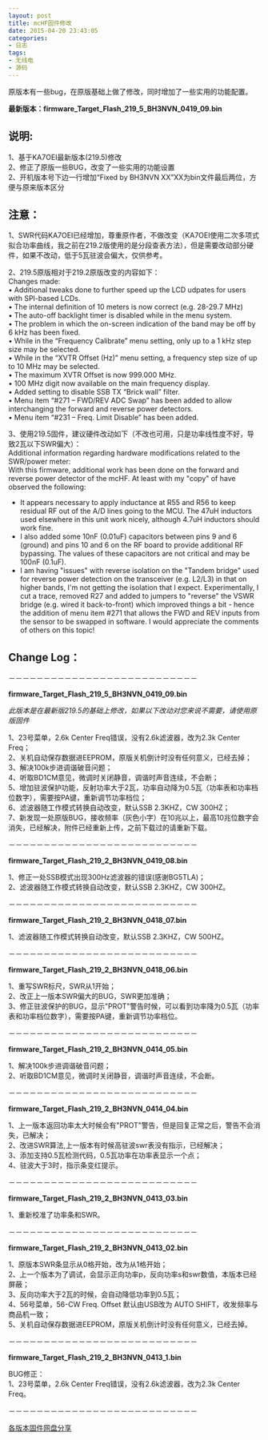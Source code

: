 ```yaml
---
layout: post
title: mcHF固件修改
date: 2015-04-20 23:43:05
categories:
- 日志
tags:
- 无线电
- 源码
---
```

 
原版本有一些bug，在原版基础上做了修改，同时增加了一些实用的功能配置。

**最新版本：firmware_Target_Flash_219_5_BH3NVN_0419_09.bin**


说明:
---
1、基于KA7OEI最新版本(219.5)修改    
2、修正了原版一些BUG，改变了一些实用的功能设置    
2、开机版本号下边一行增加“Fixed by BH3NVN XX”XX为bin文件最后两位，方便与原来版本区分    

注意：
---
1、SWR代码KA7OEI已经增加，尊重原作者，不做改变（KA7OEI使用二次多项式拟合功率曲线，我之前在219.2版使用的是分段查表方法），但是需要改动部分硬件，如果不改动，低于5瓦驻波会偏大，仅供参考。  

2、219.5原版相对于219.2原版改变的内容如下：    
Changes made:    
• Additional tweaks done to further speed up the LCD udpates for users with SPI-based LCDs.    
• The internal definition of 10 meters is now correct (e.g. 28-29.7 MHz)    
• The auto-off backlight timer is disabled while in the menu system.    
• The problem in which the on-screen indication of the band may be off by 6 kHz has been fixed.    
• While in the “Frequency Calibrate” menu setting, only up to a 1 kHz step size may be selected.    
• While in the “XVTR Offset (Hz)” menu setting, a frequency step size of up to 10 MHz may be selected.    
• The maximum XVTR Offset is now 999.000 MHz.    
• 100 MHz digit now available on the main frequency display.    
• Added setting to disable SSB TX “Brick wall” filter.    
• Menu item “#271 – FWD/REV ADC Swap” has been added to allow interchanging the forward and
reverse power detectors.    
• Menu item “#231 – Freq. Limit Disable” has been added.  

3、使用219.5固件，建议硬件改动如下（不改也可用，只是功率线性度不好，导致2瓦以下SWR偏大）：    
Additional information regarding hardware modifications related to the SWR/power meter:    
With this firmware, additional work has been done on the forward and reverse power detector of the mcHF.  At least with my "copy" of have observed the following:    
- It appears necessary to apply inductance at R55 and R56 to keep residual RF out of the A/D lines going to the MCU.  The 47uH inductors used elsewhere in this unit work nicely, although 4.7uH inductors should work fine.    
- I also added some 10nF (0.01uF) capacitors between pins 9 and 6 (ground) and pins 10 and 6 on the RF board to provide additional RF bypassing.  The values of these capacitors are not critical and may be 100nF (0.1uF).    
- I am having "issues" with reverse isolation on the "Tandem bridge" used for reverse power detection on the transceiver (e.g. L2/L3) in that on higher bands, I'm not getting the isolation that I expect.  Experimentally, I cut a trace, removed R27 and added to jumpers to "reverse" the VSWR bridge (e.g. wired it back-to-front) which improved things a bit - hence the addition of menu item #271 that allows the FWD and REV inputs from the sensor to be swapped in software.  I would appreciate the comments of others on this topic!    

**Change Log：**
---------------
－－－－－－－－－－－－－－－－－－－－－－－－－－－

**firmware_Target_Flash_219_5_BH3NVN_0419_09.bin**    

*此版本是在最新版219.5的基础上修改，如果以下改动对您来说不需要，请使用原版固件*    

1、23号菜单，2.6k Center Freq错误，没有2.6k滤波器，改为2.3k Center Freq；    
2、关机自动保存数据进EEPROM，原版关机倒计时没有任何意义，已经去掉；    
3、解决100k步进调谐破音问题；    
4、听取BD1CM意见，微调时关闭静音，调谐时声音连续，不会断；    
5、增加驻波保护功能，反射功率大于2瓦，功率自动降为0.5瓦（功率表和功率档位数字），需要按PA键，重新调节功率档位；    
6、滤波器随工作模式转换自动改变，默认SSB 2.3KHZ，CW 300HZ；    
7、新发现一处原版BUG，接收频率（灰色小字）在10兆以上，最高10兆位数字会消失，已经解决，附件已经重新上传，之前下载过的请重新下载。    

－－－－－－－－－－－－－－－－－－－－－－－－－－－

**firmware_Target_Flash_219_2_BH3NVN_0419_08.bin**    

1、修正一处SSB模式出现300Hz滤波器的错误(感谢BG5TLA)；    
2、滤波器随工作模式转换自动改变，默认SSB 2.3KHZ，CW 300HZ。    

－－－－－－－－－－－－－－－－－－－－－－－－－－－

**firmware_Target_Flash_219_2_BH3NVN_0418_07.bin**    

1、滤波器随工作模式转换自动改变，默认SSB 2.3KHZ，CW 500HZ。    

－－－－－－－－－－－－－－－－－－－－－－－－－－－

**firmware_Target_Flash_219_2_BH3NVN_0418_06.bin**    

1、重写SWR标尺，SWR从1开始；    
2、改正上一版本SWR偏大的BUG，SWR更加准确；    
3、修正驻波保护的BUG，显示"PROT"警告时候，可以看到功率降为0.5瓦（功率表和功率档位数字），需要按PA键，重新调节功率档位。    

－－－－－－－－－－－－－－－－－－－－－－－－－－－

**firmware_Target_Flash_219_2_BH3NVN_0414_05.bin**    

1、解决100k步进调谐破音问题；    
2、听取BD1CM意见，微调时关闭静音，调谐时声音连续，不会断。    

－－－－－－－－－－－－－－－－－－－－－－－－－－－

**firmware_Target_Flash_219_2_BH3NVN_0414_04.bin**    

1、上一版本返回功率太大时候会有"PROT"警告，但是回复正常之后，警告不会消失，已解决；    
2、改进SWR算法,上一版本有时候高驻波swr表没有指示，已经解决；    
3、添加支持0.5瓦检测代码，0.5瓦功率在功率表显示一个点；    
4、驻波大于3时，指示条变红提示。    

－－－－－－－－－－－－－－－－－－－－－－－－－－－

**firmware_Target_Flash_219_2_BH3NVN_0413_03.bin**    

1、重新校准了功率条和SWR。    

－－－－－－－－－－－－－－－－－－－－－－－－－－－

**firmware_Target_Flash_219_2_BH3NVN_0413_02.bin**    

1、原版本SWR条显示从0格开始，改为从1格开始；    
2、上一个版本为了调试，会显示正向功率p，反向功率s和swr数值，本版本已经屏蔽；    
3、反向功率大于2瓦的时候，会自动降低功率到0.5瓦；    
4、56号菜单，56-CW Freq. Offset 默认由USB改为 AUTO SHIFT，收发频率与商品机一致；    
5、关机自动保存数据进EEPROM，原版关机倒计时没有任何意义，已经去掉。    

－－－－－－－－－－－－－－－－－－－－－－－－－－－

**firmware_Target_Flash_219_2_BH3NVN_0413_1.bin**    

BUG修正：    
1、23号菜单，2.6k Center Freq错误，没有2.6k滤波器，改为2.3k Center Freq。    

－－－－－－－－－－－－－－－－－－－－－－－－－－－

[各版本固件网盘分享][1]


  [1]: http://pan.baidu.com/share/link?shareid=180128092&uk=2958482632

